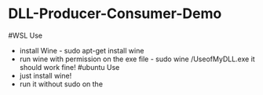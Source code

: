 # DLL-Producer-Consumer-Demo
#WSL Use
* install Wine  - sudo apt-get install wine
* run wine with permission on the exe file - sudo wine <path>/UseofMyDLL.exe
it should work fine!
#ubuntu Use
* just install wine! 
* run it without sudo on the <path>
